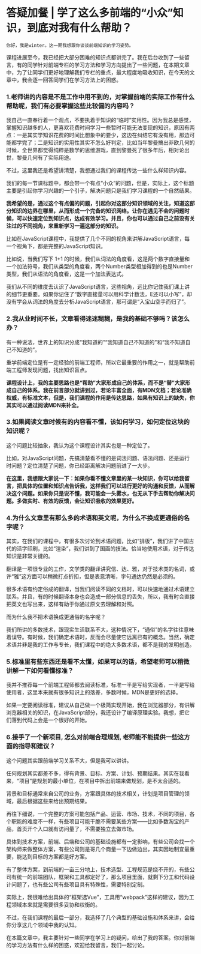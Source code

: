 # 答疑加餐 | 学了这么多前端的“小众”知识，到底对我有什么帮助？

    你好，我是winter。这一期我想跟你谈谈前端知识的学习姿势。

课程进展至今，我已经把大部分困难的知识点都讲完了。我在后台收到了一些留言，有的同学针对前端专栏的学习方法和学习方向提出了一些问题，在本期文章中，为了让同学们更好地理解我们专栏的重点，最大程度地吸收知识，在今天的文章中，我会逐一回答同学们在学习方法上的困惑。

### 1.老师讲的内容是不是工作中用不到的，对掌握前端的实际工作有什么帮助呢，我们有必要掌握这些比较偏的内容吗？

我自己一直奉行着一个观点，不要执着于知识的“临时”实用性。因为我总是感觉，掌握知识越多的人，更喜欢花费时间学习一些暂时可能无法变现的知识，原因有两点：一是其实学知识花费的时间比想象中的要少，这边在纠结它有没有用，那边可能都学完了；二是知识的实用性其实不怎么好判定，比如当年黎曼搞出非欧几何的时候，全世界都觉得纯粹是数学的思维游戏，直到黎曼死了很多年后，相对论出世，黎曼几何有了实际用途。

不过，这里我还是希望讲清楚，我想通过我们的课程传达一些什么样知识内容。

我们的每一节课标题中，都会带一个有点“小众”的问题，但是，实际上，这个标题主要是引起你学习兴趣的一个引子，解决问题只是我们学习课程的一个自然结果。

**我希望的是，通过这个有点偏的问题，引起你对这部分知识领域的关注，知道这部分知识的边界在哪里，从而形成一个完备的知识网络。让你在遇见不会的问题时候，可以快速定位到知识点，达成有效学习。并且，你也可以通过自己之前没有关注过的不同视角，来重新学习一遍这部分的知识。**

比如在JavaScript课程中，我提供了几个不同的视角来讲解JavaScript语言，每一个视角下，都是完整的JavaScript知识。

比如说，当我们写下 1+1 的时候，我们从词法的角度看，这是两个数字直接量和一个加法符号，我们从类型的角度看，两个Number类型相加得到的也是Number类型，我们从语法的角度看，这是一个加法表达式。

我们从不同的维度去认识了JavaScript语言，这些视角，远比你记住我们课上讲的细节更重要。如果你记住了“数字直接量可以用科学计数法，E还可以小写”，却没有学会从词法的角度去分析JavaScript语言，那可谓是“入宝山空手而归了”。

### 2.我从业时间不长，文章看得迷迷糊糊，是我的基础不够吗？该怎么办？

有一种说法，世界上的知识分成“我知道的”“我知道自己不知道的”和“我不知道自己不知道的”。

重学前端定位是有一定经验的前端工程师，所以它最重要的作用之一，就是帮助前端工程师发现问题，找出知识盲点。

**课程设计上，我的主要思路也是“帮助”大家形成自己的体系，而不是“替”大家形成自己的体系。我在前言部分就讲到过，若论丰富全面，有MDN文档；若论准确权威，有标准文本，但是，我们课程的作用是传达思路，如果有知识上的缺失，你其实可以通过阅读MDN来补全。**

### 3.如果阅读文章时候有的内容看不懂，该如何学习，如何定位这块的知识呢？

这个问题比较抽象，我认为这个课程设计其实也是一种定位了。

比如，对JavaScript问题，先搞清楚看不懂的是词法问题、语法问题、还是运行时问题？定位清楚了问题，你已经距离解决问题前进了一大步。

**在这里，我想跟大家说一下：如果你看不懂文章里的某一块知识，你可以给我留言，把具体的位置和知识点告诉我，这样我们可以进行更好的沟通和反馈，从而解决这个问题。如果你只是说不懂，我可能会一头雾水，也无从下手去帮助你解决问题。多做实时、有效的反馈，会让知识吸收的效果更好。**

### 4.为什么文章里有那么多的术语和英文呢，为什么不换成更通俗的名字呢？

其实，在我们的课程中，有很多次讨论到术语问题，比如“排版”，我们讲了中国古代的活字印刷，比如“渲染”，我们讲到了国画的技法。恰当地使用术语，对于传达知识是非常关键的。

翻译是一项很专业的工作，文学类的翻译讲究信、达、雅，对于技术类的名词，或许“雅”这方面可以稍微打点折扣，但是表意清晰，字句通达仍然是必须的。

很多术语有约定俗成的翻译，当我们阅读不同的文档时，可以快速地通过术语建立联系。并且，有的时候翻译本身也会造成一部分信息的丢失，所以，我有时会直接把英文也写出来，这样有助于你通过原文去理解和对照。

而为什么我不把术语换成更通俗的名字呢？

我们所讲的多数技术，跟现实生活联系不大，这种情况下，“通俗”的名字往往意味着误导。有时候，我们确定术语时，反而会尽量使它远离已有的概念。当然，确定术语并非是我的工作与专长，我们课程中的绝大多数术语，都不是我的发明创造。

### 5.标准里有些东西还是看不太懂，如果可以的话，希望老师可以稍微讲解一下如何看懂标准？

我并不推荐每一个前端工程师都去阅读标准，标准一半是写给实现者，一半是写给使用者，这里本来就有很多知识上的落差，多数时候，MDN是更好的选择。

如果一定要阅读标准，建议从自己做一个极简实现开始，我在浏览器部分，有讲解浏览器相关的知识，在JavaScript部分，我还设计了编译原理实验。我想，把它们落到代码上会是一个很好的开始。

### 6.接手了一个新项目, 怎么对前端合理规划, 老师能不能提供一些这方面的指导和建议？

这个问题其实跟前端学习关系不大，但是我可以讲讲。

任何规划其实都差不多，得有背景、目标、方案、计划、预期结果。其实在我看来，“项目”是规划的最小单位，在项目中拆出前端来做规划，是不太合适的。

背景和目标通常来自公司的业务，方案跟具体的技术相关，计划是项目管理的领域，最后根据这些来给出预期结果。

再往下细说，一个完整的方案可能包括产品、运营、市场、技术，不同的项目，各个职能的难度不一样，有些项目可能干脆不需要某些方案——比如多数淘宝的产品，首页开个入口就有访问量了，不需要独立去做市场。

具体到技术方案，前端、后端和公司的基础设施都有一定影响，有些公司会找一个架构师来做整体方案，有些公司则是哥几个商量一下边做边出，其实因地制宜最重要，能达到目标的方案都是好方案。

有了整体方案，到前端的一亩三分地上，技术选型、工程规范是绕不开的，有些公司有统一的前端团队，框架和工具都定好了，那么项目里面，就剩下分工和代码设计问题了，也有些公司有些项目具有特殊性，需要特别定制。

实际上，我很难给出具体的“框架选Vue”，工具用“webpack”这样的建议，因为工程领域本来就是需要很多妥协和权衡的。

不过，在我们课程的最后一部分，我选择了几个典型的基础设施和体系来讲，会给你分享这几个领域中我的认知。

在本篇文章中，我主要针对一些同学在学习上的疑问，给出了我的答案。你对前端的学习方法有什么样的困惑，欢迎给我留言，我们一起讨论。
    